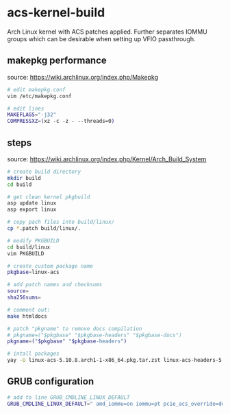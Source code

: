 # acs-kernel-build
Arch Linux kernel with ACS patches applied. Further separates IOMMU groups which
can be desirable when setting up VFIO passthrough.

## makepkg performance
source: https://wiki.archlinux.org/index.php/Makepkg
```bash
# edit makepkg.conf
vim /etc/makepkg.conf

# edit lines
MAKEFLAGS="-j32"
COMPRESSXZ=(xz -c -z - --threads=0)
```

## steps
source: https://wiki.archlinux.org/index.php/Kernel/Arch_Build_System

```bash
# create build directory
mkdir build
cd build

# get clean kernel pkgbuild
asp update linux
asp export linux

# copy pach files into build/linux/
cp *.patch build/linux/.

# modify PKGBUILD
cd build/linux
vim PKGBUILD

# create custom package name
pkgbase=linux-acs

# add patch names and checksums
source=
sha256sums=

# comment out:
make htmldocs

# patch "pkgname" to remove docs compilation
# pkgname=("$pkgbase" "$pkgbase-headers" "$pkgbase-docs")
pkgname=("$pkgbase" "$pkgbase-headers")

# intall packages
yay -U linux-acs-5.10.8.arch1-1-x86_64.pkg.tar.zst linux-acs-headers-5.10.8.arch1-1-x86_64.pkg.tar.zst
```

## GRUB configuration
```bash
# add to line GRUB_CMDLINE_LINUX_DEFAULT
GRUB_CMDLINE_LINUX_DEFAULT=" amd_iommu=on iommu=pt pcie_acs_override=downstream,multifunction "
```
